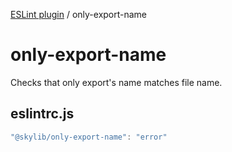 [ESLint plugin](index.md) / only-export-name

# only-export-name

Checks that only export's name matches file name.

## eslintrc.js

```ts
"@skylib/only-export-name": "error"
```
